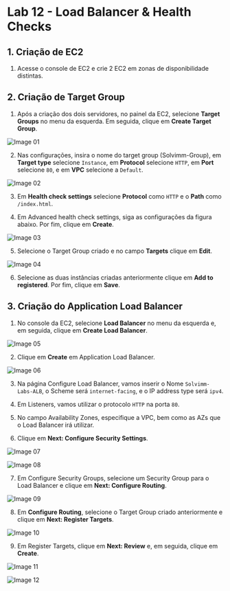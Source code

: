 # Lab 12 - Load Balancer & Health Checks


## 1. Criação de EC2

1.  Acesse o console de EC2 e crie 2 EC2 em zonas de disponibilidade distintas.

## 2. Criação de Target Group

1. Após a criação dos dois servidores, no painel da EC2, selecione **Target Groups** no menu da esquerda. Em seguida, clique em **Create Target Group**.

![Image 01](https://d1b7vbmva6nnec.cloudfront.net/lab12/lab-12-loadbalancer-01.png)

2. Nas configurações, insira o nome do target group (Solvimm-Group), em **Target type** selecione ```Instance```, em **Protocol** selecione ```HTTP```, em **Port** selecione ```80```, e em **VPC** selecione a ```Default```. 

![Image 02](https://d1b7vbmva6nnec.cloudfront.net/lab12/lab-12-loadbalancer-02.png)

3. Em **Health check settings** selecione **Protocol** como ```HTTP``` e o **Path** como ```/index.html```.

4. Em Advanced health check settings, siga as configurações da figura abaixo. Por fim, clique em **Create**.

![Image 03](https://d1b7vbmva6nnec.cloudfront.net/lab12/lab-12-loadbalancer-03.png)


5. Selecione o Target Group criado e no campo **Targets** clique em **Edit**.

![Image 04](https://d1b7vbmva6nnec.cloudfront.net/lab12/lab-12-loadbalancer-04.png)

6. Selecione as duas instâncias criadas anteriormente clique em **Add to registered**. Por fim, clique em **Save**.


## 3. Criação do Application Load Balancer


1. No console da EC2, selecione **Load Balancer** no menu da esquerda e, em seguida, clique em **Create Load Balancer**.


![Image 05](https://d1b7vbmva6nnec.cloudfront.net/lab12/lab-12-loadbalancer-05.png)

2. Clique em **Create** em Application Load Balancer.

![Image 06](https://d1b7vbmva6nnec.cloudfront.net/lab12/lab-12-loadbalancer-06.png)

3. Na página Configure Load Balancer, vamos inserir o Nome ```Solvimm-Labs-ALB```, o Scheme será ```internet-facing```, e o IP address type será ```ipv4```. 

4. Em Listeners, vamos utilizar o protocolo ```HTTP``` na porta ```80```.

5. No campo Availability Zones, especifique a VPC, bem como as AZs que o Load Balancer irá utilizar.

6. Clique em **Next: Configure Security Settings**.

![Image 07](https://d1b7vbmva6nnec.cloudfront.net/lab12/lab-12-loadbalancer-07.png)

![Image 08](https://d1b7vbmva6nnec.cloudfront.net/lab12/lab-12-loadbalancer-08.png)

7. Em Configure Security Groups, selecione um Security Group para o Load Balancer e clique em **Next: Configure Routing**.

![Image 09](https://d1b7vbmva6nnec.cloudfront.net/lab12/lab-12-loadbalancer-09.png)

8. Em **Configure Routing**, selecione o Target Group criado anteriormente e clique em **Next: Register Targets**.

![Image 10](https://d1b7vbmva6nnec.cloudfront.net/lab12/lab-12-loadbalancer-10.png)

9. Em Register Targets, clique em **Next: Review** e, em seguida, clique em **Create**.

![Image 11](https://d1b7vbmva6nnec.cloudfront.net/lab12/lab-12-loadbalancer-11.png)

![Image 12](https://d1b7vbmva6nnec.cloudfront.net/lab12/lab-12-loadbalancer-12.png)

